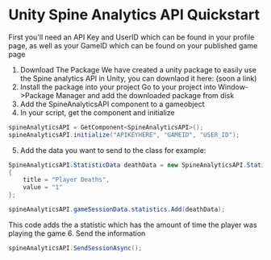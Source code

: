 # Unity Spine Analytics API Quickstart
First you'll need an API Key and UserID which can be found in your profile page, as well as your GameID which can be found on your published game page
1. Download The Package
We have created a unity package to easily use the Spine analytics API in Unity, you can downlaod it here: (soon a link)
2. Install the package into your project
Go to your project into Window->Package Manager and add the downloaded package from disk
3. Add the SpineAnalyticsAPI component to a gameobject
4. In your script, get the component and initialize
```C#
spineAnalyticsAPI = GetComponent<SpineAnalyticsAPI>();
spineAnalyticsAPI.initialize("APIKEYHERE", "GAMEID", "USER_ID");
```
5. Add the data you want to send to the class
for example:
```C#
SpineAnalyticsAPI.StatisticData deathData = new SpineAnalyticsAPI.StatisticData
{
    title = "Player Deaths",
    value = "1"
};

spineAnalyticsAPI.gameSessionData.statistics.Add(deathData);
```
This code adds the a statistic which has the amount of time the player was playing the game
6. Send the information
```C#
spineAnalyticsAPI.SendSessionAsync();
```